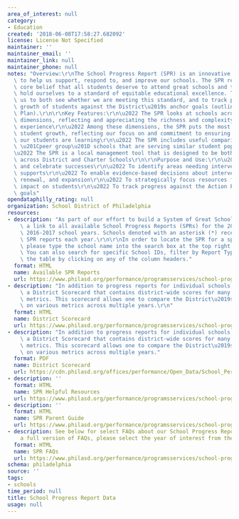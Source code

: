 ```yaml
---
area_of_interest: null
category: 
- Education
created: '2018-06-08T17:58:27.682092'
license: License Not Specified
maintainer: ''
maintainer_email: ''
maintainer_link: null
maintainer_phone: null
notes: "Overview:\r\nThe School Progress Report (SPR) is an innovative tool designed\
  \ to help us support, respond to, and improve our schools. The SPR reflects our\
  \ core belief that all students deserve to attend great schools and that we must\
  \ hold ourselves to a standard of equitable educational excellence. The SPR enables\
  \ us to both see whether we are meeting this standard, and to track progress and\
  \ growth of students against the District\u2019s anchor goals (outlined in Action\
  \ Plan).\r\n\r\nKey Features:\r\n\u2022 The SPR looks at schools across multiple\
  \ dimensions, reflecting and appreciating the richness and complexity of the educational\
  \ experience\r\n\u2022 Among these dimensions, the SPR puts the most emphasis on\
  \ student growth, reflecting our focus on and commitment to ensuring that all of\
  \ our students are learning\r\n\u2022 The SPR includes useful comparisons within\
  \ \u201Cpeer group\u201D schools that are serving similar student populations\r\n\
  \u2022 The SPR is a local management tool that is designed to be both fair and actionable\
  \ across District and Charter Schools\r\n\r\nPurpose and Use:\r\n\u2022 To identify\
  \ and celebrate successes\r\n\u2022 To identify areas needing interventions and\
  \ supports\r\n\u2022 To enable evidence-based decisions about intervention, replication,\
  \ renewal, and expansion\r\n\u2022 To strategically focus resources for greatest\
  \ impact on students\r\n\u2022 To track progress against the Action Plan anchor\
  \ goals"
opendataphilly_rating: null
organization: School District of Philadelphia
resources:
- description: "As part of our effort to build a System of Great Schools, below is\
    \ a link to all available School Progress Reports (SPRs) for the 2012-2013 through\
    \ 2016-2017 school years. Schools denoted with an asterisk (*) receive multiple\
    \ SPR reports each year.\r\n\r\nIn order to locate the SPR for a specific school,\
    \ please type the school name into the search box at the top right of the table.\
    \ You can also search for specific School IDs, filter by Report Type, and sort\
    \ the table by clicking on any of the column headers."
  format: HTML
  name: Available SPR Reports
  url: https://www.philasd.org/performance/programsservices/school-progress-reports/available-spr-reports/
- description: "In addition to progress reports for individual schools, we also produce\
    \ a District Scorecard that contains district-wide scores for many of the SPR\
    \ metrics. This scorecard allows one to compare the District\u2019s performance\
    \ on various metrics across multiple years.\r\n"
  format: HTML
  name: District Scorecard
  url: https://www.philasd.org/performance/programsservices/school-progress-reports/district-scorecard/#AG1_achievement
- description: "In addition to progress reports for individual schools, we also produce\
    \ a District Scorecard that contains district-wide scores for many of the SPR\
    \ metrics. This scorecard allows one to compare the District\u2019s performance\
    \ on various metrics across multiple years."
  format: PDF
  name: District Scorecard
  url: https://cdn.philasd.org/offices/performance/Open_Data/School_Performance/District_Scorecard/DPR_SY1617_District_Scorecard_20180503.pdf
- description: ''
  format: HTML
  name: SPR Helpful Resources
  url: https://www.philasd.org/performance/programsservices/school-progress-reports/spr-helpful-resources/
- description: ''
  format: HTML
  name: SPR Parent Guide
  url: https://www.philasd.org/performance/programsservices/school-progress-reports/parent-guide/
- description: See below for select FAQs about our School Progress Reports. To view
    a full version of FAQs, please select the year of interest from the table below.
  format: HTML
  name: SPR FAQs
  url: https://www.philasd.org/performance/programsservices/school-progress-reports/spr-faqs/
schema: philadelphia
source: ''
tags: 
- schools
time_period: null
title: School Progress Report Data
usage: null
---
```

